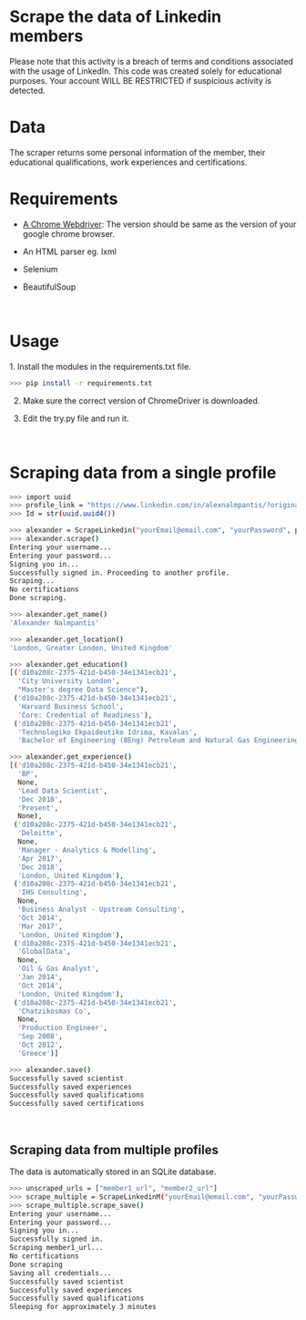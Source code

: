 <h1>Scrape the data of Linkedin members</h1>
Please note that this activity is a breach of terms and conditions associated with the usage of LinkedIn. This code was created solely for educational purposes. Your account WILL BE RESTRICTED if suspicious activity is detected.

<br/>


<h1>Data</h1>
The scraper returns some personal information of the member, their educational qualifications, work experiences and certifications.

<br/>


<h1>Requirements</h1>

- [A Chrome Webdriver](https://sites.google.com/a/chromium.org/chromedriver/downloads): The version should be same as the version of your google chrome browser.

- An HTML parser eg. lxml

- Selenium

- BeautifulSoup

<br/>

<h1>Usage</h1>
1. Install the modules in the requirements.txt file.

```bash
>>> pip install -r requirements.txt
```

2. Make sure the correct version of ChromeDriver is downloaded.

3. Edit the try.py file and run it.

<br/>

<h1> Scraping data from a single profile</h1>

```bash
>>> import uuid
>>> profile_link = "https://www.linkedin.com/in/alexnalmpantis/?originalSubdomain=uk"
>>> Id = str(uuid.uuid4())

>>> alexander = ScrapeLinkedin("yourEmail@email.com", "yourPassword", profile_link, Id)
>>> alexander.scrape()
Entering your username...
Entering your password...
Signing you in...
Successfully signed in. Proceeding to another profile.
Scraping...
No certifications
Done scraping.

>>> alexander.get_name()
'Alexander Nalmpantis'

>>> alexander.get_location()
'London, Greater London, United Kingdom'

>>> alexander.get_education()
[('d10a208c-2375-421d-b450-34e1341ecb21',
  'City University London',
  "Master's degree Data Science"),
 ('d10a208c-2375-421d-b450-34e1341ecb21',
  'Harvard Business School',
  'Core: Credential of Readiness'),
 ('d10a208c-2375-421d-b450-34e1341ecb21',
  'Technologiko Ekpaideutiko Idrima, Kavalas',
  'Bachelor of Engineering (BEng) Petroleum and Natural Gas Engineering')]

>>> alexander.get_experience()
[('d10a208c-2375-421d-b450-34e1341ecb21',
  'BP',
  None,
  'Lead Data Scientist',
  'Dec 2018',
  'Present',
  None),
 ('d10a208c-2375-421d-b450-34e1341ecb21',
  'Deloitte',
  None,
  'Manager - Analytics & Modelling',
  'Apr 2017',
  'Dec 2018',
  'London, United Kingdom'),
 ('d10a208c-2375-421d-b450-34e1341ecb21',
  'IHS Consulting',
  None,
  'Business Analyst - Upstream Consulting',
  'Oct 2014',
  'Mar 2017',
  'London, United Kingdom'),
 ('d10a208c-2375-421d-b450-34e1341ecb21',
  'GlobalData',
  None,
  'Oil & Gas Analyst',
  'Jan 2014',
  'Oct 2014',
  'London, United Kingdom'),
 ('d10a208c-2375-421d-b450-34e1341ecb21',
  'Chatzikosmas Co',
  None,
  'Production Engineer',
  'Sep 2008',
  'Oct 2012',
  'Greece')]

>>> alexander.save()
Successfully saved scientist
Successfully saved experiences
Successfully saved qualifications
Successfully saved certifications
```

<br/>

<h2>Scraping data from multiple profiles</h2>

The data is automatically stored in an SQLite database.

```bash
>>> unscraped_urls = ["member1_url", "member2_url"]
>>> scrape_multiple = ScrapeLinkedinM("yourEmail@email.com", "yourPassword", unscraped_urls)
>>> scrape_multiple.scrape_save()
Entering your username...
Entering your password...
Signing you in...
Successfully signed in.
Scraping member1_url...
No certifications
Done scraping
Saving all credentials...
Successfully saved scientist
Successfully saved experiences
Successfully saved qualifications
Sleeping for approximately 3 minutes
```
